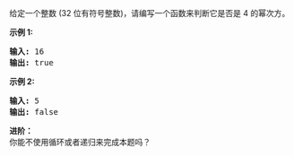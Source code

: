 <html>
 <body>
  <p>
   给定一个整数 (32 位有符号整数)，请编写一个函数来判断它是否是 4 的幂次方。
  </p>
  <p>
   <strong>
    示例 1:
   </strong>
  </p>
  <pre><strong>输入: </strong>16
<strong>输出: </strong>true
</pre>
  <p>
   <strong>
    示例 2:
   </strong>
  </p>
  <pre><strong>输入: </strong>5
<strong>输出: </strong>false</pre>
  <p>
   <strong>
    进阶：
   </strong>
   <br/>
   你能不使用循环或者递归来完成本题吗？
  </p>
 </body>
</html>